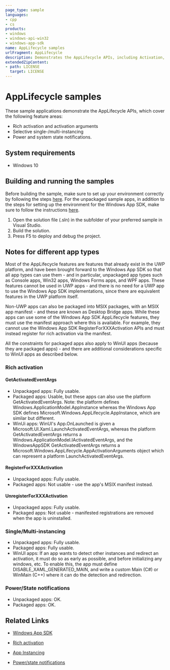```yaml
---
page_type: sample
languages:
- cpp
- cs
products:
- windows
- windows-api-win32
- windows-app-sdk
name: AppLifecycle samples
urlFragment: AppLifecycle
description: Demonstrates the AppLifecycle APIs, including Activation, Instancing, State Notifications and Environment Variables.
extendedZipContent:
- path: LICENSE
  target: LICENSE
---
```


# AppLifecycle samples

These sample applications demonstrate the AppLifecycle APIs, which cover the following feature areas:

- Rich activation and activation arguments
- Selective single-/multi-instancing
- Power and system state notifications.

## System requirements

* Windows 10

## Building and running the samples

Before building the sample, make sure to set up your environment correctly by following the steps [here](https://docs.microsoft.com/windows/apps/windows-app-sdk/set-up-your-development-environment). For the unpackaged sample apps, in addition to the steps for setting up the environment for the Windows App SDK, make sure to follow the instructions [here](https://docs.microsoft.com/windows/apps/windows-app-sdk/deploy-unpackaged-apps).

1. Open the solution file (.sln) in the subfolder of your preferred sample in Visual Studio.
2. Build the solution.
3. Press F5 to deploy and debug the project.

## Notes for different app types

Most of the AppLifecycle features are features that already exist in the UWP platform, and have been brought forward to the Windows App SDK so that all app types can use them - and in particular, unpackaged app types such as Console apps, Win32 apps, Windows Forms apps, and WPF apps. These features cannot be used in UWP apps - and there is no need for a UWP app to use the Windows App SDK implementations, since there are equivalent features in the UWP platform itself.

Non-UWP apps can also be packaged into MSIX packages, with an MSIX app manifest - and these are known as Desktop Bridge apps. While these apps can use some of the Windows App SDK AppLifecycle features, they must use the manifest approach where this is available. For example, they cannot use the Windows App SDK RegisterForXXXActivation APIs and must instead register for rich activation via the manifest.

All the constraints for packaged apps also apply to WinUI apps (because they are packaged apps) - and there are additional considerations specific to WinUI apps as described below.

### Rich activation

#### GetActivatedEventArgs

- Unpackaged apps: Fully usable.
- Packaged apps: Usable, but these apps can also use the platform GetActivatedEventArgs. Note: the platform defines Windows.ApplicationModel.AppInstance whereas the Windows App SDK defines Microsoft.Windows.AppLifecycle.AppInstance, which are similar but different.
- WinUi apps: WinUI's App.OnLaunched is given a Microsoft.UI.Xaml.LaunchActivatedEventArgs, whereas the platform GetActivatedEventArgs returns a Windows.ApplicationModel.IActivatedEventArgs, and the WindowsAppSDK GetActivatedEventArgs returns a Microsoft.Windows.AppLifecycle.AppActivationArguments object which can represent a platform LaunchActivatedEventArgs.

#### RegisterForXXXActivation

- Unpackaged apps: Fully usable.
- Packaged apps: Not usable - use the app's MSIX manifest instead.

#### UnregisterForXXXActivation

- Unpackaged apps: Fully usable.
- Packaged apps: Not usable - manifested registrations are removed when the app is uninstalled.

### Single/Multi-instancing

- Unpackaged apps: Fully usable.
- Packaged apps: Fully usable.
- WinUI apps: If an app wants to detect other instances and redirect an activation, it must do so as early as possible, and before initializing any windows, etc. To enable this, the app must define DISABLE_XAML_GENERATED_MAIN, and write a custom Main (C#) or WinMain (C++) where it can do the detection and redirection.

### Power/State notifications

- Unpackaged apps: OK.
- Packaged apps: OK.

## Related Links

- [Windows App SDK](https://docs.microsoft.com/windows/apps/windows-app-sdk/)

- [Rich activation](https://docs.microsoft.com/en-us/windows/apps/windows-app-sdk/applifecycle/applifecycle-rich-activation)

- [App Instancing](https://docs.microsoft.com/en-us/windows/apps/windows-app-sdk/applifecycle/applifecycle-instancing)

- [Power/state notifications](https://docs.microsoft.com/en-us/windows/apps/windows-app-sdk/applifecycle/applifecycle-power)

  

  
